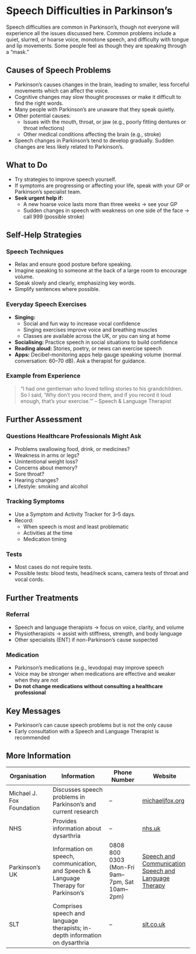 # Speech Difficulties in Parkinson’s

Speech difficulties are common in Parkinson’s, though not everyone will experience all the issues discussed here. Common problems include a quiet, slurred, or hoarse voice, monotone speech, and difficulty with tongue and lip movements. Some people feel as though they are speaking through a “mask.”

## Causes of Speech Problems
- Parkinson’s causes changes in the brain, leading to smaller, less forceful movements which can affect the voice.  
- Cognitive changes may slow thought processes or make it difficult to find the right words.  
- Many people with Parkinson’s are unaware that they speak quietly.  
- Other potential causes:  
  - Issues with the mouth, throat, or jaw (e.g., poorly fitting dentures or throat infections)  
  - Other medical conditions affecting the brain (e.g., stroke)  
- Speech changes in Parkinson’s tend to develop gradually. Sudden changes are less likely related to Parkinson’s.

## What to Do
- Try strategies to improve speech yourself.  
- If symptoms are progressing or affecting your life, speak with your GP or Parkinson’s specialist team.  
- **Seek urgent help if:**  
  - A new hoarse voice lasts more than three weeks → see your GP  
  - Sudden changes in speech with weakness on one side of the face → call 999 (possible stroke)

## Self-Help Strategies

### Speech Techniques
- Relax and ensure good posture before speaking.  
- Imagine speaking to someone at the back of a large room to encourage volume.  
- Speak slowly and clearly, emphasizing key words.  
- Simplify sentences where possible.

### Everyday Speech Exercises
- **Singing:**  
  - Social and fun way to increase vocal confidence  
  - Singing exercises improve voice and breathing muscles  
  - Classes are available across the UK, or you can sing at home  
- **Socialising:** Practice speech in social situations to build confidence  
- **Reading aloud:** Stories, poetry, or news can exercise speech  
- **Apps:** Decibel-monitoring apps help gauge speaking volume (normal conversation: 60–70 dB). Ask a therapist for guidance.

### Example from Experience
> “I had one gentleman who loved telling stories to his grandchildren. So I said, ‘Why don’t you record them, and if you record it loud enough, that’s your exercise.’” – Speech & Language Therapist

## Further Assessment

### Questions Healthcare Professionals Might Ask
- Problems swallowing food, drink, or medicines?  
- Weakness in arms or legs?  
- Unintentional weight loss?  
- Concerns about memory?  
- Sore throat?  
- Hearing changes?  
- Lifestyle: smoking and alcohol

### Tracking Symptoms
- Use a Symptom and Activity Tracker for 3–5 days.  
- Record:  
  - When speech is most and least problematic  
  - Activities at the time  
  - Medication timing

### Tests
- Most cases do not require tests.  
- Possible tests: blood tests, head/neck scans, camera tests of throat and vocal cords.

## Further Treatments

### Referral
- Speech and language therapists → focus on voice, clarity, and volume  
- Physiotherapists → assist with stiffness, strength, and body language  
- Other specialists (ENT) if non-Parkinson’s cause suspected

### Medication
- Parkinson’s medications (e.g., levodopa) may improve speech  
- Voice may be stronger when medications are effective and weaker when they are not  
- **Do not change medications without consulting a healthcare professional**

## Key Messages
- Parkinson’s can cause speech problems but is not the only cause  
- Early consultation with a Speech and Language Therapist is recommended

## More Information

| Organisation | Information | Phone Number | Website |
|--------------|------------|--------------|---------|
| Michael J. Fox Foundation | Discusses speech problems in Parkinson’s and current research | – | [michaeljfox.org](https://www.michaeljfox.org/news/speech-swallowing-problems) |
| NHS | Provides information about dysarthria | – | [nhs.uk](https://www.nhs.uk/conditions/dysarthria/) |
| Parkinson’s UK | Information on speech, communication, and Speech & Language Therapy for Parkinson’s | 0808 800 0303 (Mon-Fri 9am–7pm, Sat 10am–2pm) | [Speech and Communication](https://www.parkinsons.org.uk/information-and-support/speech-and-communication-problems) <br> [Speech and Language Therapy](https://www.parkinsons.org.uk/information-and-support/speech-and-language-therapy) |
| SLT | Comprises speech and language therapists; in-depth information on dysarthria | – | [slt.co.uk](https://www.slt.co.uk/conditions/speech-disorders/dysarthia/) |
```
